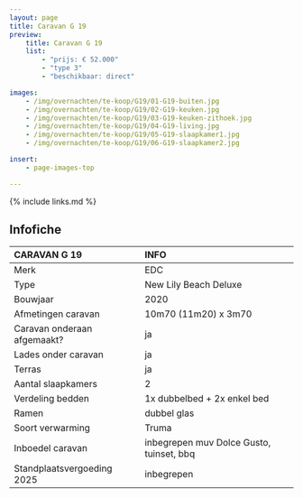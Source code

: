 ```yaml
---
layout: page
title: Caravan G 19
preview:
    title: Caravan G 19
    list:
        - "prijs: € 52.000"
        - "type 3"
        - "beschikbaar: direct"

images:
    - /img/overnachten/te-koop/G19/01-G19-buiten.jpg
    - /img/overnachten/te-koop/G19/02-G19-keuken.jpg
    - /img/overnachten/te-koop/G19/03-G19-keuken-zithoek.jpg
    - /img/overnachten/te-koop/G19/04-G19-living.jpg
    - /img/overnachten/te-koop/G19/05-G19-slaapkamer1.jpg
    - /img/overnachten/te-koop/G19/06-G19-slaapkamer2.jpg

insert:
    - page-images-top

---
```


{% include links.md %}



## Infofiche

CARAVAN G 19                | INFO        |
:---------------------------|:------------|
Merk                        |EDC
Type                        |New Lily Beach Deluxe
Bouwjaar                    |2020
Afmetingen caravan          |10m70 (11m20) x 3m70
Caravan onderaan afgemaakt? |ja
Lades onder caravan         |ja
Terras                      |ja
Aantal slaapkamers          |2
Verdeling bedden            |1x dubbelbed + 2x enkel bed
Ramen                       |dubbel glas
Soort verwarming            |Truma
Inboedel caravan            |inbegrepen muv Dolce Gusto, tuinset, bbq
Standplaatsvergoeding 2025  |inbegrepen

